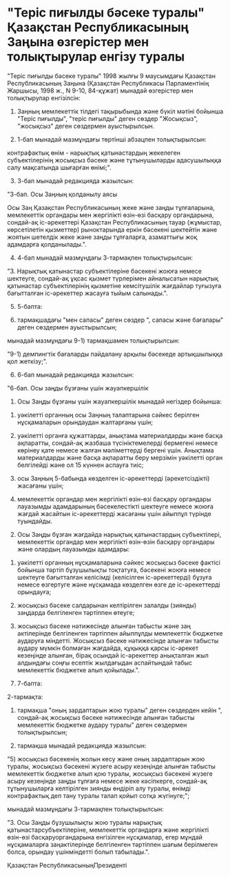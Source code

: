 # "Теріс пиғылды бәсеке туралы" Қазақстан Республикасының Заңына өзгерістер мен толықтырулар енгізу туралы

"Терiс пиғылды бәсеке туралы" 1998 жылғы 9 маусымдағы Қазақстан Республикасының Заңына (Қазақстан Республикасы Парламентiнiң Жаршысы, 1998 ж., N 9-10, 84-құжат) мынадай өзгерiстер мен толықтырулар енгiзiлсiн:

1. Заңның мемлекеттiк тiлдегi тақырыбында және бүкiл мәтiнi бойынша "Терiс пиғылды", "терiс пиғылды" деген сөздер "Жосықсыз", "жосықсыз" деген сөздермен ауыстырылсын.

2. 1-бап мынадай мазмұндағы төртiншi абзацпен толықтырылсын:

контрафактық өнiм - нарықтық қатынастардың жекелеген субъектiлерiнiң жосықсыз бәсеке және тұтынушыларды адасушылыққа салу мақсатында шығарған өнiмi;".

3. 3-бап мынадай редакцияда жазылсын:

"3-бап. Осы Заңның қолданылу аясы

Осы Заң Қазақстан Республикасының жеке және заңды тұлғаларына, мемлекеттiк органдары мен жергiлiктi өзiн-өзi басқару органдарына, сондай-ақ iс-әрекеттерi Қазақстан Республикасының тауар (жұмыстар, көрсетiлетiн қызметтер) рыноктарында еркiн бәсекенi шектейтiн және жоятын шетелдiк жеке және заңды тұлғаларға, азаматтығы жоқ адамдарға қолданылады.".

4. 4-бап мынадай мазмұндағы 3-тармақпен толықтырылсын:

"3. Нарықтық қатынастар субъектiлерiне бәсекенi жоюға немесе шектеуге, сондай-ақ ұқсас қызмет түрлерiмен айналысатын нарықтық қатынастар субъектiлерiнiң қызметiне кемсiтушiлiк жағдайлар туғызуға бағытталған iс-әрекеттер жасауға тыйым салынады.".

5. 5-бапта:

6) тармақшадағы "мен сапасы" деген сөздер ", сапасы және бағалары" деген сөздермен ауыстырылсын;

мынадай мазмұндағы 9-1) тармақшамен толықтырылсын:

"9-1) демпингтiк бағаларды пайдалану арқылы бәсекеде артықшылыққа қол жеткiзу;".

6. 6-бап мынадай редакцияда жазылсын:

"6-бап. Осы заңды бұзғаны үшiн жауапкершiлiк

1. Осы Заңды бұзғаны үшiн жауапкершiлiк мынадай негiздер бойынша:

1) уәкiлеттi органның осы Заңның талаптарына сәйкес берiлген нұсқамаларын орындаудан жалтарғаны үшiн;

2) уәкiлеттi органға құжаттарды, анықтама материалдарды және басқа ақпаратты, сондай-ақ жазбаша түсiнiктемелердi бермегенi немесе көрiнеу қате немесе жалған мәлiметтердi бергенi үшiн. Анықтама материалдарды және басқа ақпаратты беру мерзiмiн уәкiлеттi орган белгiлейдi және ол 15 күннен аспауға тиiс;

3) осы Заңның 5-бабында көзделген iс-әрекеттердi (әрекетсiздiктi) жасағаны үшiн;

4) мемлекеттiк органдар мен жергiлiктi өзiн-өзi басқару органдары лауазымды адамдарының бәсекелестiктi шектеуге немесе жоюға жағдай жасайтын iс-әрекеттердi жасағаны үшiн айыппұл түрiнде туындайды.

2. Осы Заңды бұзған жағдайда нарықтық қатынастардың субъектiлерi, мемлекеттiк органдар мен жергiлiктi өзiн-өзiн басқару органдары және олардың лауазымды адамдары:

1) уәкiлеттi органның нұсқамаларына сәйкес жосықсыз бәсеке фактiсi бойынша тәртiп бұзушылықты тоқтатуға, бәсекенi жоюға немесе шектеуге бағытталған келiсiмдi (келiсiлген iс-әрекеттердi) бұзуға немесе өзгертуге және нұсқамада көзделген өзге де iс-әрекеттердi орындауға;

2) жосықсыз бәсеке салдарынан келтiрiлген залалды (зиянды) заңдарда белгiленген тәртiппен өтеуге;

3) жосықсыз бәсеке нәтижесiнде алынған табысты және заң актiлерiнде белгiленген тәртiппен айыппұлды мемлекеттiк бюджетке аударуға мiндеттi. Жосықсыз бәсеке нәтижесiнде алынған табысты аудару мүмкiн болмаған жағдайда, құқыққа қарсы iс-әрекет кезеңiнде алынған, бiрақ осындай iс-әрекеттер анықталған жыл алдындағы соңғы есептiк жылдағыдан аспайтындай табыс мемлекеттiк бюджетке алып қойылады.".

7. 7-бапта:

2-тармақта:

1) тармақша "оның зардаптарын жою туралы" деген сөздерден кейiн ", сондай-ақ жосықсыз бәсеке нәтижесiнде алынған табысты мемлекеттiк бюджетке аудару туралы" деген сөздермен толықтырылсын;

5) тармақша мынадай редакцияда жазылсын:

"5) жосықсыз бәсекенiң жолын кесу және оның зардаптарын жою туралы, жосықсыз бәсекенi жүзеге асыру кезеңiнде алынған табысты мемлекеттiк бюджетке алып қою туралы, жосықсыз бәсекенi жүзеге асыру кезеңiнде заңды тұлғаға немесе жеке кәсiпкерге, сондай-ақ тұтынушыларға келтiрiлген зиянды өндiрiп алу туралы, өнiмдi контрафактық деп тану туралы талап қойып сотқа жүгiнуге;";

мынадай мазмұндағы 3-тармақпен толықтырылсын:

"3. Осы Заңды бұзушылықты жою туралы нарықтық қатынастарсубъектiлерiне, мемлекеттiк органдарға және жергiлiктi өзiн-өзi басқаруоргандарына енгiзiлген нұсқамалар, егер мұндай нұсқамаларға заңактiлерiнде белгiленген тәртiппен шағым берiлмеген болса, орындау үшiнмiндеттi болып табылады.".

Қазақстан РеспубликасыныңПрезидентi


